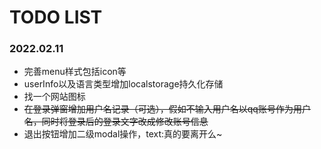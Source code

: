 # TODO LIST

### 2022.02.11

* 完善menu样式包括icon等
* userInfo以及语言类型增加localstorage持久化存储
* 找一个网站图标
* ~~在登录弹窗增加用户名记录（可选），假如不输入用户名以qq账号作为用户名，同时将登录后的登录文字改成修改账号信息~~
* 退出按钮增加二级modal操作，text:真的要离开么~
